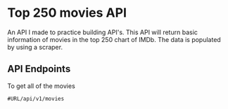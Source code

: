 # Top 250 movies API
An API I made to practice building API's. This API will return basic information of movies in the top 250 chart of IMDb. The data is populated by using a scraper.

## API Endpoints
To get all of the movies
```
#URL/api/v1/movies
```
